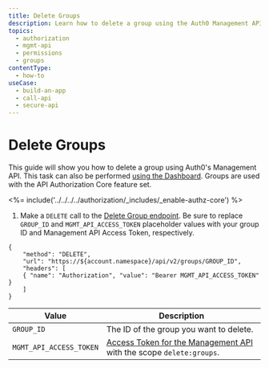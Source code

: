 ```yaml
---
title: Delete Groups
description: Learn how to delete a group using the Auth0 Management API. For use with Auth0's API Authorization Core feature set.
topics:
  - authorization
  - mgmt-api
  - permissions
  - groups
contentType: 
  - how-to
useCase:
  - build-an-app
  - call-api
  - secure-api
---
```

# Delete Groups

This guide will show you how to delete a group using Auth0's Management API. This task can also be performed [using the Dashboard](/dashboard/guides/groups/delete-groups). Groups are used with the API Authorization Core feature set.

<%= include('../../../../authorization/_includes/_enable-authz-core') %>

1. Make a `DELETE` call to the [Delete Group endpoint](/api/management/v2#!/groups/delete_group). Be sure to replace `GROUP_ID` and `MGMT_API_ACCESS_TOKEN` placeholder values with your group ID and Management API Access Token, respectively.

```har
{
	"method": "DELETE",
	"url": "https://${account.namespace}/api/v2/groups/GROUP_ID",
	"headers": [
   	{ "name": "Authorization", "value": "Bearer MGMT_API_ACCESS_TOKEN" }
	]
}
```

| **Value** | **Description** |
| - | - |
| `GROUP_ID` | Τhe ID of the group you want to delete. |
| `MGMT_API_ACCESS_TOKEN`  | [Access Token for the Management API](/api/management/v2/tokens) with the scope `delete:groups`. |